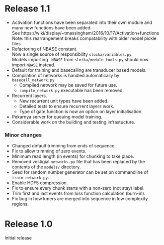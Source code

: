 Release 1.1
===========
* Activation functions have been separated into their own module and many new functions have been added.  
    See https://wiki/display/~tmassingham/2016/10/17/Activation+functions  
    Note: this rearrangement breaks compatability with older model pickle files.
* Refactoring of NBASE constant.  
    Now a single source of responsibility `sloika/variables.py`.  
    Models importing `_NBASE` from `sloika/module_tools.py` should now import `NBASE` instead.
* Default for training and basecalling are transducer based models.
* Compilation of networks is handled automatically by `basecall_network.py`
  * Compiled network may be saved for future use.  
  * `compile_network.py` executable has been removed.
* Recurrent layers.
  * New recurrent unit types have been added.
  * Detailed tests to ensure recurrent layers work.
  * Type of gate function is now an option on layer initialisation.
* Pekarnya server for queuing model training.
* Considerable work on the building and testing infrastucture.



### Minor changes

* Changed default trimming from ends of sequence.
* Fix to allow trimming of zero events.
* Minimum read length (in events) for chunking to take place.
* Removed vestigial `networks.py` file that has been replaced by the contents of the `models/` directory.
* Seed for random number generator can be set on commandline of `train_network.py`.
* Enable HDF5 compression.
* Fix to ensure every chunk starts with a non-zero (not stay) label.
* Trim first and last events from loss function calculation (burn-in).
* Fix bug in how kmers are merged into sequence in low complexity regions.

Release 1.0
===========
Initial release
